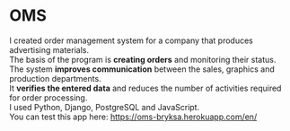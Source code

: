 # OMS
I created order management system for a company that produces advertising materials.\
The basis of the program is **creating orders** and monitoring their status.\
The system **improves communication** between the sales, graphics and production departments.\
It **verifies the entered data** and reduces the number of activities required for order processing.\
I used Python, Django, PostgreSQL and JavaScript.\
You can test this app here: https://oms-bryksa.herokuapp.com/en/

